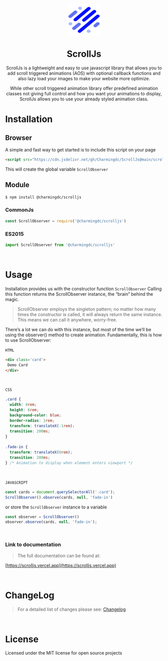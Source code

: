 <p align="center">
  <img src="https://github.com/Charmingdc/ScrollJs/blob/0dd4bd3f4113ba3e67ee2f0af75252fde3b43bf9/docs/images/scrollJs.svg" width="100px" height="100px" alt="ScrollJs icon" />
</p>

<h1 align="center"> ScrollJs </h1>
<p align="center"> ScrollJs is a lightweight and easy to use javascript library that allows you to add scroll triggered animations (AOS) with optional callback functions and also lazy load your images to make your website more optimize.
</p>

<p align="center">
While other scroll triggered animation library offer predefined animation classes not giving full control and how you want your animations to display, ScrollJs allows you to use your already styled animation class.
</p>

# Installation 

## Browser
A simple and fast way to get started is to include this script on your page

``` html
<script src="https://cdn.jsdelivr.net/gh/Charmingdc/ScrollJs@main/scroll.min.js"></script>
```
This will create the global variable `ScrollObserver`

## Module
``` bash
$ npm install @charmingdc/scrolljs
```


### CommonJs
``` js
const ScrollObserver = require('@charmingdc/scrolljs')
```

### ES2015
``` js
import ScrollObserver from '@charmingdc/scrolljs'
```

<br />

# Usage

Installation provides us with the constructor function `ScrollObserver` Calling this function returns the ScrollObserver instance, the “brain” behind the magic.
> ScrollObserver employs the singleton pattern; no matter how many times the constructor is called, it will always return the same instance. This means we can call it anywhere, worry-free.

There’s a lot we can do with this instance, but most of the time we’ll be using the observer() method to create animation. Fundamentally, this is how to use ScrollObserver:

`HTML`
``` html
<div class='card'>
 Demo Card
</div>
```

<br />

`CSS`
``` css
.card {
  width: 4rem;
  height: 6rem;
  background-color: blue;
  border-radius: 1rem;
  transform: translateX(-1rem);
  transition: 200ms;
}

.fade-in {
  transform: translateX(0rem);
  transition: 200ms;
} /* Animation to display when element enters viewport */
```

<br />

`JAVASCRIPT`
``` js
const cards = document.querySelectorAll('.card');
ScrollObserver().observe(cards, null, 'fade-in')
```
or store the `ScrollObserver` instance to a variable 

``` js
const observer = ScrollObserver()
observer.observe(cards, null, 'fade-in');
```

<br />

### Link to documentation 
> The full documentation can be found at:
>
[https://scrolljs.vercel.app](https://scrolljs.vercel.app)

<br />


# ChangeLog
> For a detailed list of changes please see:
[Changelog](./CHANGELOG.md)
<br />

# License
Licensed under the MIT license for open source projects
